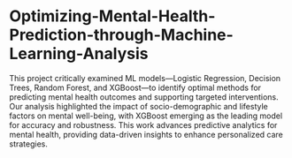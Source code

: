 # Optimizing-Mental-Health-Prediction-through-Machine-Learning-Analysis

This project critically examined ML models—Logistic Regression, Decision Trees, Random Forest, and XGBoost—to identify optimal methods for predicting mental health outcomes and supporting targeted interventions. Our analysis highlighted the impact of socio-demographic and lifestyle factors on mental well-being, with XGBoost emerging as the leading model for accuracy and robustness. This work advances predictive analytics for mental health, providing data-driven insights to enhance personalized care strategies.
